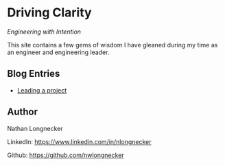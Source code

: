 # Driving Clarity
_Engineering with Intention_

This site contains a few gems of wisdom I have gleaned during my time as an engineer and engineering leader.

## Blog Entries
* [Leading a project](/blog/leading-a-project.md)

## Author
Nathan Longnecker

LinkedIn: <https://www.linkedin.com/in/nlongnecker>

Github: <https://github.com/nwlongnecker>
